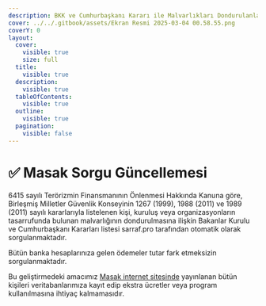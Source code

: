 ```yaml
---
description: BKK ve Cumhurbaşkanı Kararı ile Malvarlıkları Dondurulanlar Sorgulamaları
cover: ../../.gitbook/assets/Ekran Resmi 2025-03-04 00.58.55.png
coverY: 0
layout:
  cover:
    visible: true
    size: full
  title:
    visible: true
  description:
    visible: true
  tableOfContents:
    visible: true
  outline:
    visible: true
  pagination:
    visible: false
---
```


# ✅ Masak Sorgu Güncellemesi

6415 sayılı Terörizmin Finansmanının Önlenmesi Hakkında Kanuna göre, Birleşmiş Milletler Güvenlik Konseyinin 1267 (1999), 1988 (2011) ve 1989 (2011) sayılı kararlarıyla listelenen kişi, kuruluş veya organizasyonların tasarrufunda bulunan malvarlığının dondurulmasına ilişkin Bakanlar Kurulu ve Cumhurbaşkanı Kararları listesi sarraf.pro tarafından otomatik olarak sorgulanmaktadır.

Bütün banka hesaplarınıza gelen ödemeler tutar fark etmeksizin sorgulanmaktadır.

Bu geliştirmedeki amacımız [Masak internet sitesinde](https://masak.hmb.gov.tr/bkk-ile-malvarliklari-dondurulanlar) yayınlanan bütün kişileri veritabanlarımıza kayıt edip ekstra ücretler veya program kullanılmasına ihtiyaç kalmamasıdır.

